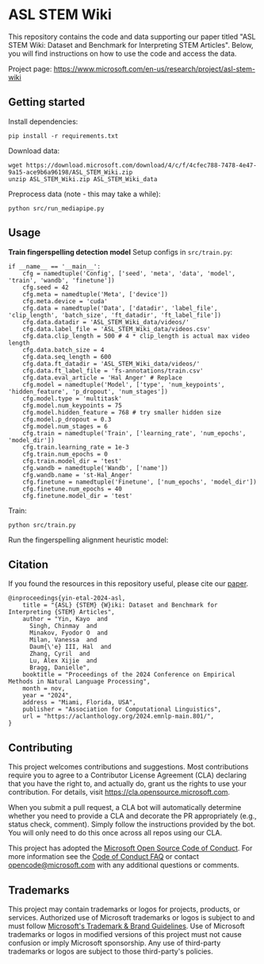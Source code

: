 # ASL STEM Wiki

This repository contains the code and data supporting our paper titled "ASL STEM Wiki: Dataset and Benchmark for Interpreting STEM Articles". Below, you will find instructions on how to use the code and access the data.

Project page: https://www.microsoft.com/en-us/research/project/asl-stem-wiki

## Getting started

Install dependencies: 
```
pip install -r requirements.txt
```
Download data: 
```
wget https://download.microsoft.com/download/4/c/f/4cfec788-7478-4e47-9a15-ace9b6a96198/ASL_STEM_Wiki.zip
unzip ASL_STEM_Wiki.zip ASL_STEM_Wiki_data
```
Preprocess data (note - this may take a while):
```
python src/run_mediapipe.py 
```

## Usage
**Train fingerspelling detection model**
Setup configs in `src/train.py`:
```
if __name__ == '__main__':
    cfg = namedtuple('Config', ['seed', 'meta', 'data', 'model', 'train', 'wandb', 'finetune'])
    cfg.seed = 42
    cfg.meta = namedtuple('Meta', ['device'])
    cfg.meta.device = 'cuda'
    cfg.data = namedtuple('Data', ['datadir', 'label_file', 'clip_length', 'batch_size', 'ft_datadir', 'ft_label_file'])
    cfg.data.datadir = 'ASL_STEM_Wiki_data/videos/'
    cfg.data.label_file = 'ASL_STEM_Wiki_data/videos.csv'
    cfg.data.clip_length = 500 # 4 * clip_length is actual max video length
    cfg.data.batch_size = 4
    cfg.data.seq_length = 600
    cfg.data.ft_datadir = 'ASL_STEM_Wiki_data/videos/'
    cfg.data.ft_label_file = 'fs-annotations/train.csv'
    cfg.data.eval_article = 'Hal Anger' # Replace 
    cfg.model = namedtuple('Model', ['type', 'num_keypoints', 'hidden_feature', 'p_dropout', 'num_stages'])
    cfg.model.type = 'multitask'
    cfg.model.num_keypoints = 75
    cfg.model.hidden_feature = 768 # try smaller hidden size
    cfg.model.p_dropout = 0.3
    cfg.model.num_stages = 6
    cfg.train = namedtuple('Train', ['learning_rate', 'num_epochs', 'model_dir'])
    cfg.train.learning_rate = 1e-3
    cfg.train.num_epochs = 0
    cfg.train.model_dir = 'test'
    cfg.wandb = namedtuple('Wandb', ['name'])
    cfg.wandb.name = 'st-Hal_Anger'
    cfg.finetune = namedtuple('Finetune', ['num_epochs', 'model_dir'])
    cfg.finetune.num_epochs = 40
    cfg.finetune.model_dir = 'test'
```


Train:
```
python src/train.py
```
Run the fingerspelling alignment heuristic model:

## Citation
If you found the resources in this repository useful, please cite our [paper](https://aclanthology.org/2024.emnlp-main.801/).

```
@inproceedings{yin-etal-2024-asl,
    title = "{ASL} {STEM} {W}iki: Dataset and Benchmark for Interpreting {STEM} Articles",
    author = "Yin, Kayo  and
      Singh, Chinmay  and
      Minakov, Fyodor O  and
      Milan, Vanessa  and
      Daum{\'e} III, Hal  and
      Zhang, Cyril  and
      Lu, Alex Xijie  and
      Bragg, Danielle",
    booktitle = "Proceedings of the 2024 Conference on Empirical Methods in Natural Language Processing",
    month = nov,
    year = "2024",
    address = "Miami, Florida, USA",
    publisher = "Association for Computational Linguistics",
    url = "https://aclanthology.org/2024.emnlp-main.801/",
}
```

## Contributing

This project welcomes contributions and suggestions.  Most contributions require you to agree to a
Contributor License Agreement (CLA) declaring that you have the right to, and actually do, grant us
the rights to use your contribution. For details, visit https://cla.opensource.microsoft.com.

When you submit a pull request, a CLA bot will automatically determine whether you need to provide
a CLA and decorate the PR appropriately (e.g., status check, comment). Simply follow the instructions
provided by the bot. You will only need to do this once across all repos using our CLA.

This project has adopted the [Microsoft Open Source Code of Conduct](https://opensource.microsoft.com/codeofconduct/).
For more information see the [Code of Conduct FAQ](https://opensource.microsoft.com/codeofconduct/faq/) or
contact [opencode@microsoft.com](mailto:opencode@microsoft.com) with any additional questions or comments.

## Trademarks

This project may contain trademarks or logos for projects, products, or services. Authorized use of Microsoft 
trademarks or logos is subject to and must follow 
[Microsoft's Trademark & Brand Guidelines](https://www.microsoft.com/en-us/legal/intellectualproperty/trademarks/usage/general).
Use of Microsoft trademarks or logos in modified versions of this project must not cause confusion or imply Microsoft sponsorship.
Any use of third-party trademarks or logos are subject to those third-party's policies.
